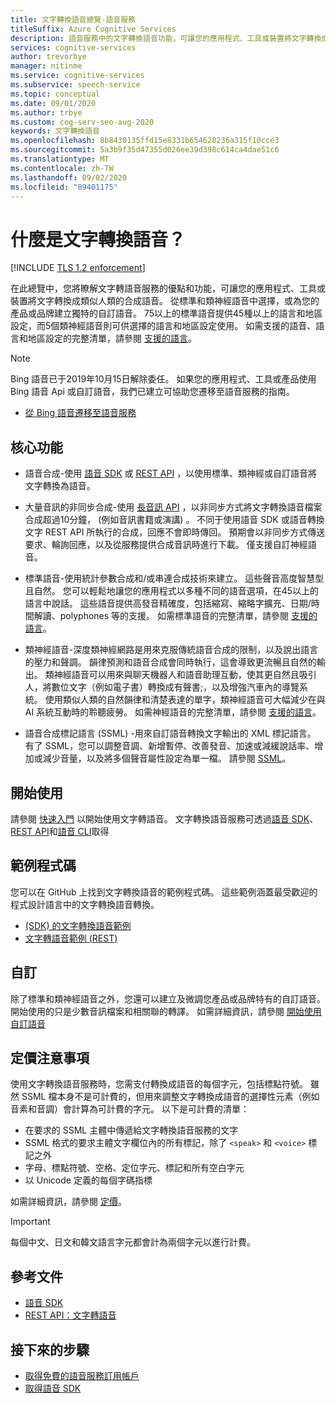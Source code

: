 ```yaml
---
title: 文字轉換語音總覽-語音服務
titleSuffix: Azure Cognitive Services
description: 語音服務中的文字轉換語音功能，可讓您的應用程式、工具或裝置將文字轉換成自然人類的合成語音。 本文概述文字轉換語音服務的優點和功能。
services: cognitive-services
author: trevorbye
manager: nitinme
ms.service: cognitive-services
ms.subservice: speech-service
ms.topic: conceptual
ms.date: 09/01/2020
ms.author: trbye
ms.custom: cog-serv-seo-aug-2020
keywords: 文字轉換語音
ms.openlocfilehash: 8b8430135ffd15e8331b654628236a315f10cce3
ms.sourcegitcommit: 5a3b9f35d47355d026ee39d398c614ca4dae51c6
ms.translationtype: MT
ms.contentlocale: zh-TW
ms.lasthandoff: 09/02/2020
ms.locfileid: "89401175"
---
```

# <a name="what-is-text-to-speech"></a>什麼是文字轉換語音？

[!INCLUDE [TLS 1.2 enforcement](../../../includes/cognitive-services-tls-announcement.md)]

在此總覽中，您將瞭解文字轉語音服務的優點和功能，可讓您的應用程式、工具或裝置將文字轉換成類似人類的合成語音。 從標準和類神經語音中選擇，或為您的產品或品牌建立獨特的自訂語音。 75以上的標準語音提供45種以上的語言和地區設定，而5個類神經語音則可供選擇的語言和地區設定使用。 如需支援的語音、語言和地區設定的完整清單，請參閱 [支援的語言](language-support.md#text-to-speech)。

> [!NOTE]
> Bing 語音已于2019年10月15日解除委任。 如果您的應用程式、工具或產品使用 Bing 語音 Api 或自訂語音，我們已建立可協助您遷移至語音服務的指南。
> - [從 Bing 語音遷移至語音服務](how-to-migrate-from-bing-speech.md)

## <a name="core-features"></a>核心功能

* 語音合成-使用 [語音 SDK](quickstarts/text-to-speech-audio-file.md) 或 [REST API](rest-text-to-speech.md) ，以使用標準、類神經或自訂語音將文字轉換為語音。

* 大量音訊的非同步合成-使用 [長音訊 API](long-audio-api.md) ，以非同步方式將文字轉換語音檔案合成超過10分鐘， (例如音訊書籍或演講) 。 不同于使用語音 SDK 或語音轉換文字 REST API 所執行的合成，回應不會即時傳回。 預期會以非同步方式傳送要求、輪詢回應，以及從服務提供合成音訊時進行下載。 僅支援自訂神經語音。

* 標準語音-使用統計參數合成和/或串連合成技術來建立。 這些聲音高度智慧型且自然。 您可以輕鬆地讓您的應用程式以多種不同的語音選項，在45以上的語言中說話。 這些語音提供高發音精確度，包括縮寫、縮略字擴充、日期/時間解讀、polyphones 等的支援。 如需標準語音的完整清單，請參閱 [支援的語言](language-support.md#text-to-speech)。

* 類神經語音-深度類神經網路是用來克服傳統語音合成的限制，以及說出語言的壓力和聲調。 韻律預測和語音合成會同時執行，這會導致更流暢且自然的輸出。 類神經語音可以用來與聊天機器人和語音助理互動，使其更自然且吸引人，將數位文字（例如電子書）轉換成有聲書;，以及增強汽車內的導覽系統。 使用類似人類的自然韻律和清楚表達的單字，類神經語音可大幅減少在與 AI 系統互動時的聆聽疲勞。 如需神經語音的完整清單，請參閱 [支援的語言](language-support.md#text-to-speech)。

* 語音合成標記語言 (SSML) -用來自訂語音轉換文字輸出的 XML 標記語言。 有了 SSML，您可以調整音調、新增暫停、改善發音、加速或減緩說話率、增加或減少音量，以及將多個聲音屬性設定為單一檔。 請參閱 [SSML](speech-synthesis-markup.md)。

## <a name="get-started"></a>開始使用

請參閱 [快速入門](get-started-text-to-speech.md) 以開始使用文字轉語音。 文字轉換語音服務可透過[語音 SDK](speech-sdk.md)、 [REST API](rest-text-to-speech.md)和[語音 CLI](spx-overview.md)取得

## <a name="sample-code"></a>範例程式碼

您可以在 GitHub 上找到文字轉換語音的範例程式碼。 這些範例涵蓋最受歡迎的程式設計語言中的文字轉換語音轉換。

- [ (SDK) 的文字轉換語音範例 ](https://github.com/Azure-Samples/cognitive-services-speech-sdk)
- [文字轉語音範例 (REST)](https://github.com/Azure-Samples/Cognitive-Speech-TTS)

## <a name="customization"></a>自訂

除了標準和類神經語音之外，您還可以建立及微調您產品或品牌特有的自訂語音。 開始使用的只是少數音訊檔案和相關聯的轉譯。 如需詳細資訊，請參閱 [開始使用自訂語音](how-to-custom-voice.md)

## <a name="pricing-note"></a>定價注意事項

使用文字轉換語音服務時，您需支付轉換成語音的每個字元，包括標點符號。 雖然 SSML 檔本身不是可計費的，但用來調整文字轉換成語音的選擇性元素（例如音素和音調）會計算為可計費的字元。 以下是可計費的清單：

- 在要求的 SSML 主體中傳遞給文字轉換語音服務的文字
- SSML 格式的要求主體文字欄位內的所有標記，除了 `<speak>` 和 `<voice>` 標記之外
- 字母、標點符號、空格、定位字元、標記和所有空白字元
- 以 Unicode 定義的每個字碼指標

如需詳細資訊，請參閱 [定價](https://azure.microsoft.com/pricing/details/cognitive-services/speech-services/)。

> [!IMPORTANT]
> 每個中文、日文和韓文語言字元都會計為兩個字元以進行計費。

## <a name="reference-docs"></a>參考文件

- [語音 SDK](speech-sdk.md)
- [REST API：文字轉語音](rest-text-to-speech.md)

## <a name="next-steps"></a>接下來的步驟

- [取得免費的語音服務訂用帳戶](get-started.md)
- [取得語音 SDK](speech-sdk.md)
